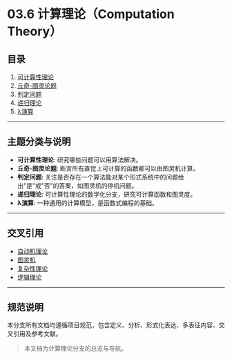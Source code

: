 # 03.6 计算理论（Computation Theory）

## 目录

1. [可计算性理论](./03.6.1_Computability_Theory.md)
2. [丘奇-图灵论题](./03.6.2_Church_Turing_Thesis.md)
3. [判定问题](./03.6.3_Decision_Problems.md)
4. [递归理论](./03.6.4_Recursion_Theory.md)
5. [λ演算](./03.6.5_Lambda_Calculus.md)

---

## 主题分类与说明

- **可计算性理论**: 研究哪些问题可以用算法解决。
- **丘奇-图灵论题**: 断言所有直觉上可计算的函数都可以由图灵机计算。
- **判定问题**: 关注是否存在一个算法能对某个形式系统中的问题给出"是"或"否"的答案，如图灵机的停机问题。
- **递归理论**: 可计算性理论的数学化分支，研究可计算函数和图灵度。
- **λ演算**: 一种通用的计算模型，是函数式编程的基础。

---

## 交叉引用

- [自动机理论](../01_Automata_Theory/README.md)
- [图灵机](../01_Automata_Theory/03.1.3_Turing_Machine.md)
- [复杂性理论](../../16_Complexity_Theory/README.md)
- [逻辑理论](../../11_Logic_Theory/README.md)

---

## 规范说明

本分支所有文档均遵循项目规范，包含定义、分析、形式化表达、多表征内容、交叉引用及参考文献。

> 本文档为计算理论分支的总览与导航。
